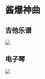 # 酱爆神曲


## 吉他乐谱


![](assets/030/02/10/03/03-1684638986037.png)


## 电子琴

![](assets/030/02/10/03/03-1684639081908.png)